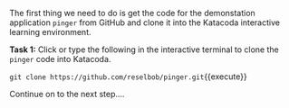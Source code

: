 The first thing we need to do is get the code for the demonstation application `pinger` from GitHub and clone
it into the Katacoda interactive learning environment.

**Task 1:** Click or type the following in the interactive terminal to clone the `pinger` code into Katacoda.

`git clone https://github.com/reselbob/pinger.git`{{execute}}

Continue on to the next step....